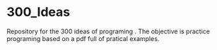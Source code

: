 # 300_Ideas
Repository for the 300 ideas of programing . The objective is practice programing based on a pdf full of pratical examples.
